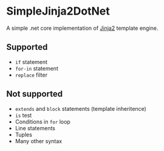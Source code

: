 # SimpleJinja2DotNet
A simple .net core implementation of [Jinja2](https://pypi.org/project/Jinja2/) template engine.

## Supported

- `if` statement
- `for-in` statement
- `replace` filter

## Not supported

- `extends` and `block` statements (template inheritence)
- `is` test
- Conditions in `for` loop
- Line statements
- Tuples
- Many other syntax
